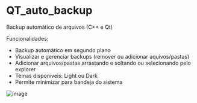 # QT_auto_backup
Backup automático de arquivos (C++ e Qt)

Funcionalidades:

- Backup automático em segundo plano
- Visualizar e gerenciar backups (remover ou adicionar aquivos/pastas)
- Adicionar arquivos/pastas arrastando e soltando ou selecionando pelo explorer
- Temas disponíveis: Light ou Dark
- Permite minimizar para bandeja do sistema

![image](https://user-images.githubusercontent.com/39657511/172063689-069cb9f2-2e1c-47d8-90c4-56b97657c79b.png)
